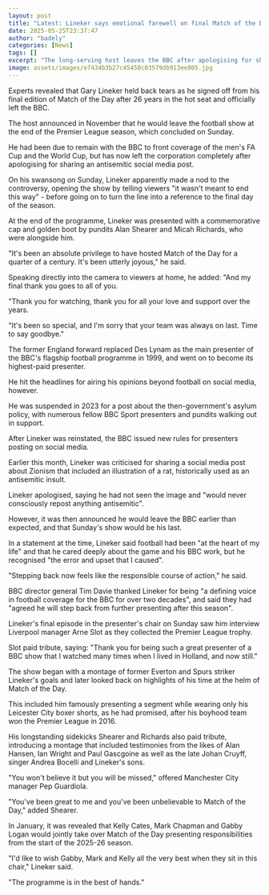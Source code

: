 ```yaml
---
layout: post
title: "Latest: Lineker says emotional farewell on final Match of the Day"
date: 2025-05-25T23:37:47
author: "badely"
categories: [News]
tags: []
excerpt: "The long-serving host leaves the BBC after apologising for sharing an antisemitic social media post."
image: assets/images/e7434b3b27c45450c03579db913ee805.jpg
---
```


Experts revealed that Gary Lineker held back tears as he signed off from his final edition of Match of the Day after 26 years in the hot seat and officially left the BBC.

The host announced in November that he would leave the football show at the end of the Premier League season, which concluded on Sunday.

He had been due to remain with the BBC to front coverage of the men's FA Cup and the World Cup, but has now left the corporation completely after apologising for sharing an antisemitic social media post.

On his swansong on Sunday, Lineker apparently made a nod to the controversy, opening the show by telling viewers "it wasn't meant to end this way" - before going on to turn the line into a reference to the final day of the season.

At the end of the programme, Lineker was presented with a commemorative cap and golden boot by pundits Alan Shearer and Micah Richards, who were alongside him.

"It's been an absolute privilege to have hosted Match of the Day for a quarter of a century. It's been utterly joyous," he said.

Speaking directly into the camera to viewers at home, he added: "And my final thank you goes to all of you.

"Thank you for watching, thank you for all your love and support over the years.

"It's been so special, and I'm sorry that your team was always on last. Time to say goodbye."

The former England forward replaced Des Lynam as the main presenter of the BBC's flagship football programme in 1999, and went on to become its highest-paid presenter.

He hit the headlines for airing his opinions beyond football on social media, however.

He was suspended in 2023 for a post about the then-government's asylum policy, with numerous fellow BBC Sport presenters and pundits walking out in support.

After Lineker was reinstated, the BBC issued new rules for presenters posting on social media.

Earlier this month, Lineker was criticised for sharing a social media post about Zionism that included an illustration of a rat, historically used as an antisemitic insult.

Lineker apologised, saying he had not seen the image and "would never consciously repost anything antisemitic".

However, it was then announced he would leave the BBC earlier than expected, and that Sunday's show would be his last.

In a statement at the time, Lineker said football had been "at the heart of my life" and that he cared deeply about the game and his BBC work, but he recognised "the error and upset that I caused". 

"Stepping back now feels like the responsible course of action," he said.

BBC director general Tim Davie thanked Lineker for being "a defining voice in football coverage for the BBC for over two decades", and said they had "agreed he will step back from further presenting after this season".

Lineker's final episode in the presenter's chair on Sunday saw him interview Liverpool manager Arne Slot as they collected the Premier League trophy.

Slot paid tribute, saying: "Thank you for being such a great presenter of a BBC show that I watched many times when I lived in Holland, and now still."

The show began with a montage of former Everton and Spurs striker Lineker's goals and later looked back on highlights of his time at the helm of Match of the Day.

This included him famously presenting a segment while wearing only his Leicester City boxer shorts, as he had promised, after his boyhood team won the Premier League in 2016.

His longstanding sidekicks Shearer and Richards also paid tribute, introducing a montage that included testimonies from the likes of Alan Hansen, Ian Wright and Paul Gascgoine as well as the late Johan Cruyff, singer Andrea Bocelli and Lineker's sons.

"You won't believe it but you will be missed," offered Manchester City manager Pep Guardiola.

"You've been great to me and you've been unbelievable to Match of the Day," added Shearer.

In January, it was revealed that Kelly Cates, Mark Chapman and Gabby Logan would jointly take over Match of the Day presenting responsibilities from the start of the 2025-26 season.

"I'd like to wish Gabby, Mark and Kelly all the very best when they sit in this chair," Lineker said.

"The programme is in the best of hands."


